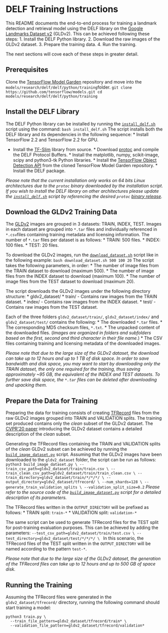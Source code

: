 # DELF Training Instructions

This README documents the end-to-end process for training a landmark detection
and retrieval model using the DELF library on the
[Google Landmarks Dataset v2](https://github.com/cvdfoundation/google-landmark)
(GLDv2). This can be achieved following these steps: 1. Install the DELF Python
library. 2. Download the raw images of the GLDv2 dataset. 3. Prepare the
training data. 4. Run the training.

The next sections will cove each of these steps in greater detail.

## Prerequisites

Clone the [TensorFlow Model Garden](https://github.com/tensorflow/models)
repository and move into the `models/research/delf/delf/python/training`folder.
`git clone https://github.com/tensorflow/models.git cd
models/research/delf/delf/python/training`

## Install the DELF Library

The DELF Python library can be installed by running the
[`install_delf.sh`](./install_delf.sh) script using the command: `bash
install_delf.sh` The script installs both the DELF library and its dependencies
in the following sequence: * Install TensorFlow 2.2 and TensorFlow 2.2 for GPU.
* Install the [TF-Slim](https://github.com/google-research/tf-slim) library from
source. * Download [protoc](https://github.com/protocolbuffers/protobuf) and
compile the DELF Protocol Buffers. * Install the matplotlib, numpy,
scikit-image, scipy and python3-tk Python libraries. * Install the
[TensorFlow Object Detection API](https://github.com/tensorflow/models/tree/master/research/object_detection)
from the cloned TensorFlow Model Garden repository. * Install the DELF package.

*Please note that the current installation only works on 64 bits Linux
architectures due to the `protoc` binary downloaded by the installation script.
If you wish to install the DELF library on other architectures please update the
[`install_delf.sh`](./install_delf.sh) script by referencing the desired
`protoc`
[binary release](https://github.com/protocolbuffers/protobuf/releases).*

## Download the GLDv2 Training Data

The [GLDv2](https://github.com/cvdfoundation/google-landmark) images are grouped
in 3 datasets: TRAIN, INDEX, TEST. Images in each dataset are grouped into
`*.tar` files and individually referenced in `*.csv`files containing training
metadata and licensing information. The number of `*.tar` files per dataset is
as follows: * TRAIN: 500 files. * INDEX: 100 files. * TEST: 20 files.

To download the GLDv2 images, run the
[`download_dataset.sh`](./download_dataset.sh) script like in the following
example: `bash download_dataset.sh 500 100 20` The script takes the following
parameters, in order: * The number of image files from the TRAIN dataset to
download (maximum 500). * The number of image files from the INDEX dataset to
download (maximum 100). * The number of image files from the TEST dataset to
download (maximum 20).

The script downloads the GLDv2 images under the following directory structure: *
gldv2_dataset/ * train/ - Contains raw images from the TRAIN dataset. * index/ -
Contains raw images from the INDEX dataset. * test/ - Contains raw images from
the TEST dataset.

Each of the three folders `gldv2_dataset/train/`, `gldv2_dataset/index/` and
`gldv2_dataset/test/` contains the following: * The downloaded `*.tar` files. *
The corresponding MD5 checksum files, `*.txt`. * The unpacked content of the
downloaded files. (*Images are organized in folders and subfolders based on the
first, second and third character in their file name.*) * The CSV files
containing training and licensing metadata of the downloaded images.

*Please note that due to the large size of the GLDv2 dataset, the download can
take up to 12 hours and up to 1 TB of disk space. In order to save bandwidth and
disk space, you may want to start by downloading only the TRAIN dataset, the
only one required for the training, thus saving approximately ~95 GB, the
equivalent of the INDEX and TEST datasets. To further save disk space, the
`*.tar` files can be deleted after downloading and upacking them.*

## Prepare the Data for Training

Preparing the data for training consists of creating
[TFRecord](https://www.tensorflow.org/tutorials/load_data/tfrecord) files from
the raw GLDv2 images grouped into TRAIN and VALIDATION splits. The training set
produced contains only the *clean* subset of the GLDv2 dataset. The
[CVPR'20 paper](https://arxiv.org/abs/2004.01804) introducing the GLDv2 dataset
contains a detailed description of the *clean* subset.

Generating the TFRecord files containing the TRAIN and VALIDATION splits of the
*clean* GLDv2 subset can be achieved by running the
[`build_image_dataset.py`](./build_image_dataset.py) script. Assuming that the
GLDv2 images have been downloaded to the `gldv2_dataset` folder, the script can
be run as follows: `python3 build_image_dataset.py \
--train_csv_path=gldv2_dataset/train/train.csv \
--train_clean_csv_path=gldv2_dataset/train/train_clean.csv \
--train_directory=gldv2_dataset/train/*/*/*/ \
--output_directory=gldv2_dataset/tfrecord/ \ --num_shards=128 \
--generate_train_validation_splits \ --validation_split_size=0.2` *Please refer
to the source code of the [`build_image_dataset.py`](./build_image_dataset.py)
script for a detailed description of its parameters.*

The TFRecord files written in the `OUTPUT_DIRECTORY` will be prefixed as
follows: * TRAIN split: `train-*` * VALIDATION split: `validation-*`

The same script can be used to generate TFRecord files for the TEST split for
post-training evaluation purposes. This can be achieved by adding the
parameters: `--test_csv_path=gldv2_dataset/train/test.csv \
--test_directory=gldv2_dataset/test/*/*/*/ \ ` In this scenario, the TFRecord
files of the TEST split written in the `OUTPUT_DIRECTORY` will be named
according to the pattern `test-*`.

*Please note that due to the large size of the GLDv2 dataset, the generation of
the TFRecord files can take up to 12 hours and up to 500 GB of space disk.*

## Running the Training

Assuming the TFRecord files were generated in the `gldv2_dataset/tfrecord/`
directory, running the following command should start training a model:

```
python3 train.py \
  --train_file_pattern=gldv2_dataset/tfrecord/train* \
  --validation_file_pattern=gldv2_dataset/tfrecord/validation*
```
